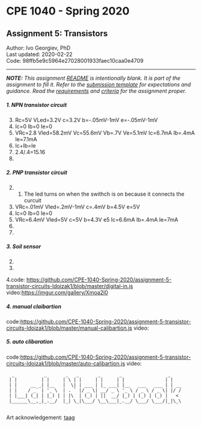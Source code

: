 # CPE 1040 - Spring 2020

## Assignment 5: Transistors

Author: Ivo Georgiev, PhD  
Last updated: 2020-02-22  
Code: 98ffb5e9c5964e27028001933faec10caa0e4709  

---

_**NOTE:** This assignment [README](README.md) is _intentionally_ blank. It is part of the assignment to fill it. Refer to the [submission template](submission-template.md) for expectations and guidance. Read the [requirements](requirements.md) and [criteria](criteria.md) for the assignment proper._

##### 1. NPN transistor circuit
3. Rc=5V VLed=3.2V c=3.2V b=-.05mV-1mV e=-.05mV-1mV 
4. Ic=0 Ib=0 Ie=0 
5. VRc=2.8 Vled=58.2mV Vc=55.6mV Vb=.7V Ve=5.1mV Ic=6.7mA Ib=.4mA Ie=7.1mA
6. Ic+Ib=Ie
7. 2.4/.4=15.16
8.
##### 2. PNP transistor circuit
2. 1. The led turns on when the swithch is on because it connects the curcuit
3. VRc=.01mV Vled=.2mV-1mV c=.4mV b=4.5V e=5V 
4. Ic=0 Ib=0 Ie=0
5. VRc=6.4mV Vled=5V c=5V b=4.3V e5 Ic=6.6mA Ib=.4mA Ie=7mA
6.
7.
##### 3. Soil sensor
2.
3.
4.code: https://github.com/CPE-1040-Spring-2020/assignment-5-transistor-circuits-ldoizak1/blob/master/digital-in.js
video:https://imgur.com/gallery/Xmoa2l0
##### 4. manual claibartion
code:https://github.com/CPE-1040-Spring-2020/assignment-5-transistor-circuits-ldoizak1/blob/master/manual-calibartion.js
video:
##### 5. auto clibaration
code:https://github.com/CPE-1040-Spring-2020/assignment-5-transistor-circuits-ldoizak1/blob/master/auto-calibartion.js
video:
```
  _           _       _   _       _       _                 _    
 | |         | |     | \ | |     | |     | |               | |   
 | |     __ _| |__   |  \| | ___ | |_ ___| |__   ___   ___ | | __
 | |    / _` | '_ \  | . ` |/ _ \| __/ _ \ '_ \ / _ \ / _ \| |/ /
 | |___| (_| | |_) | | |\  | (_) | ||  __/ |_) | (_) | (_) |   < 
 |______\__,_|_.__/  |_| \_|\___/ \__\___|_.__/ \___/ \___/|_|\_\
                                                                                                                      
```
Art acknowledgement: [taag](http://patorjk.com/software/taag/)

